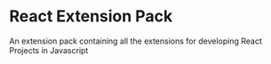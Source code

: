 # React Extension Pack

An extension pack containing all the extensions for developing React Projects in Javascript
